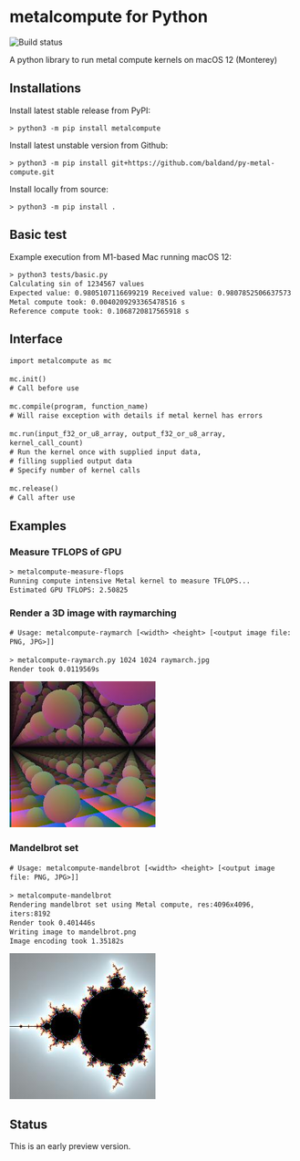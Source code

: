 # metalcompute for Python

![Build status](https://github.com/baldand/py-metal-compute/actions/workflows/test.yml/badge.svg?branch=main)

A python library to run metal compute kernels on macOS 12 (Monterey)

## Installations

Install latest stable release from PyPI:

```
> python3 -m pip install metalcompute
```

Install latest unstable version from Github:

```
> python3 -m pip install git+https://github.com/baldand/py-metal-compute.git
```

Install locally from source:

```
> python3 -m pip install .
```

## Basic test

Example execution from M1-based Mac running macOS 12:

```
> python3 tests/basic.py
Calculating sin of 1234567 values
Expected value: 0.9805107116699219 Received value: 0.9807852506637573
Metal compute took: 0.0040209293365478516 s
Reference compute took: 0.1068720817565918 s
```

## Interface

```
import metalcompute as mc

mc.init() 
# Call before use

mc.compile(program, function_name)
# Will raise exception with details if metal kernel has errors

mc.run(input_f32_or_u8_array, output_f32_or_u8_array, kernel_call_count)
# Run the kernel once with supplied input data, 
# filling supplied output data
# Specify number of kernel calls

mc.release()
# Call after use

```

## Examples

### Measure TFLOPS of GPU

```
> metalcompute-measure-flops
Running compute intensive Metal kernel to measure TFLOPS...
Estimated GPU TFLOPS: 2.50825
```

### Render a 3D image with raymarching

```
# Usage: metalcompute-raymarch [<width> <height> [<output image file: PNG, JPG>]]

> metalcompute-raymarch.py 1024 1024 raymarch.jpg
Render took 0.0119569s
```

![Raymarched spheres scene](images/raymarch.jpg)

### Mandelbrot set

```
# Usage: metalcompute-mandelbrot [<width> <height> [<output image file: PNG, JPG>]]

> metalcompute-mandelbrot
Rendering mandelbrot set using Metal compute, res:4096x4096, iters:8192
Render took 0.401446s
Writing image to mandelbrot.png
Image encoding took 1.35182s
```

![Mandelbrot set](images/mandelbrot.jpg)

## Status

This is an early preview version. 

